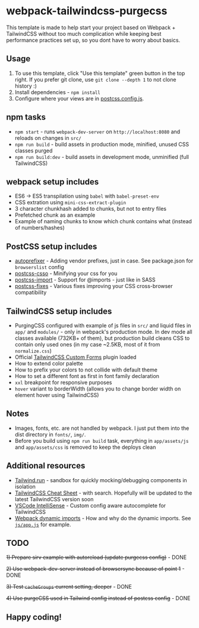 # webpack-tailwindcss-purgecss

This template is made to help start your project based on Webpack + TailwindCSS without too much complication while keeping best performance practices set up, so you dont have to worry about basics.

## Usage

1) To use this template, click "Use this template" green button in the top right. If you prefer git clone, use `git clone --depth 1` to not clone history :)
2) Install dependencies - `npm install`
3) Configure where your views are in [postcss.config.js](https://github.com/pavelloz/webpack-tailwindcss-purgecss/blob/master/postcss.config.js).

## npm tasks
* `npm start` - runs `webpack-dev-server` on `http://localhost:8080` and reloads on changes in `src/`
* `npm run build` - build assets in production mode, minified, unused CSS classes purged
* `npm run build:dev` - build assets in development mode, unminified (full TailwindCSS)

## webpack setup includes
* ES6 -> ES5 transpilation using `babel` with `babel-preset-env`
* CSS extration using `mini-css-extract-plugin`
* 3 character chunkhash added to chunks, but not to entry files
* Prefetched chunk as an example
* Example of naming chunks to know which chunk contains what (instead of numbers/hashes)

## PostCSS setup includes
* [autoprefixer](https://github.com/postcss/autoprefixer) - Adding vendor prefixes, just in case. See package.json for `browserslist` config
* [postcss-csso](https://github.com/lahmatiy/postcss-csso) - Minifying your css for you
* [postcss-import](https://github.com/postcss/postcss-import) - Support for @imports - just like in SASS
* [postcss-fixes](https://github.com/MattDiMu/postcss-fixes) - Various fixes improving your CSS cross-browser compatibility

## TailwindCSS setup includes
* PurgingCSS configured with example of js files in `src/` and liquid files in `app/` and `modules/` - only in webpack's production mode. In dev mode all classes available (732KB+ of them), but production build cleans CSS to contain only used ones (in my case ~2.5KB, most of it from `normalize.css`)
* Official [TailwindCSS Custom Forms](https://tailwindcss-custom-forms.netlify.com/) plugin loaded
* How to extend color palette
* How to prefix your colors to not collide with default theme
* How to set a different font as first in font family declaration
* `xxl` breakpoint for responsive purposes
* `hover` variant to borderWidth (allows you to change border width on element hover using TailwindCSS)

## Notes
* Images, fonts, etc. are not handled by webpack. I just put them into the dist directory in `fonts/`, `img/`.
* Before you build using `npm run build` task, everything in `app/assets/js` and `app/assets/css` is removed to keep the deploys clean

## Additional resources

* [Tailwind.run](https://tailwind.run/new) - sandbox for quickly mocking/debugging components in isolation
* [TailwindCSS Cheat Sheet](https://nerdcave.com/tailwind-cheat-sheet) - with search. Hopefully will be updated to the latest TailwindCSS version soon
* [VSCode IntelliSense](https://marketplace.visualstudio.com/items?itemName=bradlc.vscode-tailwindcss) - Custom config aware autocomplete for TailwindCSS
* [Webpack dynamic imports](https://medium.com/front-end-weekly/webpack-and-dynamic-imports-doing-it-right-72549ff49234) - How and why do the dynamic imports. See [`js/app.js`](src/js/app.js) for example.

## TODO
~~1) Prepare sirv example with autoreload (update purgecss config)~~ - DONE

~~2) Use webpack-dev-server instead of browsersync because of point 1~~ - DONE

~~3) Test `cacheGroups` current setting, deeper~~ - DONE

~~4) Use purgeCSS used in Tailwind config instead of postcss config~~ - DONE

## Happy coding!
